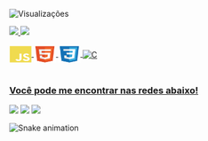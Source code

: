 <!--Contador de visualizações-->
<div>  
  <p align="left"> <img src="https://komarev.com/ghpvc/?username=leydilson-silva&color=brightgreen&style=for-the-badge" alt="Visualizações" /> </p>
</div>


<!--GitHub stats-->
<div>
  <a href="https://github.com/Leydilson-Silva">
    <img width="510em" src="https://github-readme-stats.vercel.app/api?username=Leydilson-Silva&show_icons=true&theme=dark&include_all_commits=true&count_private=true"/>
    <img width="510em" src="https://github-readme-stats.vercel.app/api/top-langs/?username=Leydilson-Silva&layout=compact&langs_count=6&theme=dark"/>
</div>
  
  
<!--Tecnologias-->
<div style="display: inline_block"><br>
  <img align="center" alt="Js" height="30" width="40" src="https://raw.githubusercontent.com/devicons/devicon/master/icons/javascript/javascript-plain.svg">
  <img align="center" alt="HTML" height="30" width="40" src="https://raw.githubusercontent.com/devicons/devicon/master/icons/html5/html5-original.svg">
  <img align="center" alt="CSS" height="30" width="40" src="https://raw.githubusercontent.com/devicons/devicon/master/icons/css3/css3-original.svg">
  <img align="center" alt="C" height="30" width="40" src="https://cdn.jsdelivr.net/gh/devicons/devicon/icons/c/c-original.svg" />
</div><br>
  
  
<!--Redes sociais-->
  ### Você pode me encontrar nas redes abaixo!
 
<div> 
  <a href="https://instagram.com/leydilson" target="_blank"><img src="https://img.shields.io/badge/-Instagram-%23E4405F?style=for-the-badge&logo=instagram&logoColor=white" target="_blank"></a>
  <a href = "mailto:leydilson.94@gmail.com"><img src="https://img.shields.io/badge/-Gmail-%23333?style=for-the-badge&logo=gmail&logoColor=white" target="_blank"></a>
  <a href="https://www.linkedin.com/in/leydilson" target="_blank"><img src="https://img.shields.io/badge/-LinkedIn-%230077B5?style=for-the-badge&logo=linkedin&logoColor=white" target="_blank"></a> 
 
<!-- Jogo da cobrinha-->
  ![Snake animation](https://github.com/Leydilson-Silva/Leydilson-Silva/blob/output/github-contribution-grid-snake.svg)

</div>
